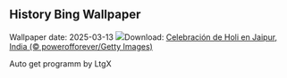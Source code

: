 ## History Bing Wallpaper
Wallpaper date: 2025-03-13
![](https://www.bing.com/th?id=OHR.HoliColors_ES-ES7622213300_UHD.jpg&w=1000)Download: [Celebración de Holi en Jaipur, India (© powerofforever/Getty Images)](https://www.bing.com/th?id=OHR.HoliColors_ES-ES7622213300_UHD.jpg)

Auto get programm by LtgX

